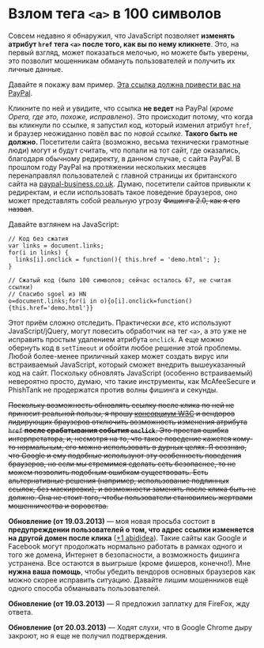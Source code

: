 # Взлом тега `<a>` в 100 символов

Совсем недавно я обнаружил, что JavaScript позволяет **изменять атрибут `href`
тега `<a>` после того, как вы по нему кликнете**. Это, на первый взгляд, может
показаться мелочью, но можете быть уверены, это позволит мошенникам обмануть
пользователей и получить их личные данные.

Давайте я покажу вам пример. <a href="http://www.paypal.co.uk/"
onclick="this.href='demo.html'">Эта ссылка должна привести вас на
PayPal</a>.

Кликните по ней и увидите, что ссылка **не ведет** на PayPal (*кроме Opera,
где это, похоже, исправлено*). Это происходит потому, что когда
вы кликнули по ссылке, я запустил код, который изменил атрибут `href`, и
браузер неожиданно повёл вас по *новой ссылке*. **Такого быть не должно.**
Посетители сайта (возможно, весьма технически грамотные люди) могут и будут
считать, что попали на тот сайт, где оказались, благодаря обычному редиректу,
в данном случае, с сайта PayPal. В прошлом году PayPal на протяжении
нескольких месяцев перенаправлял пользователей с главной страницы их
британского сайта на [paypal-business.co.uk][1]. Думаю, посетители сайтов
привыкли к редиректам, и если использовать такое поведение браузеров, оно
может представлять собой реальную угрозу <del>Фишинга 2.0, как я его назвал</del>.

Давайте взглянем на JavaScript:

    // Код без сжатия
    var links = document.links;
    for(i in links) {
      links[i].onclick = function(){ this.href = 'demo.html'; };
    }

    // Сжатый код (было 100 символов; сейчас осталось 67, не считая ссылки)
    // Спасибо sgoel из HN
    o=document.links;for(i in o){o[i].onclick=function(){this.href='demo.html'}}

Этот приём сложно отследить. Практически *все*, кто используют
JavaScript/jQuery, могут повесить обработчик на тег `<a>`, а это уже не
исправить простым удалением атрибута `onclick`. А еще можно обернуть код в
`setTimeout` и обойти любое решение этой проблемы. Любой более-менее
приличный хакер может создать вирус или встраиваемый JavaScript, который
сможет внедрить вышеуказанный код на сайт. Поскольку обновлять JavaScript
(особенно встраиваемый) невероятно просто, думаю, что такие инструменты, как
McAfeeSecure и PhishTank не продержатся против волны фишинга и секунды.

<del>Поскольку возможность обновлять ссылку после клика по ней не приносит
реальной пользы, я прошу [консорциум W3C][2] и вендоров
лидирующих браузеров отключить возможность изменения атрибута `href` **после
срабатывания события `onclick`**. Это простая ошибка интерпретатора, и, 
несмотря на то, что такое поведение кажется кому-то нормальным, его можно
использовать в дурных целях. Я осознаю, что Google и ему подобные используют
эту особенность поведения браузеров, но если мы стремимся сделать cеть безопаснее,
то не можем позволить подобным ошибкам существовать. Есть альтернативные решения
(например, использование подлинных ссылок, без маскировки), и возможности
заменять после клика быть не должно. Она не стоит того, чтобы пользователи
становились жертвами мошенничества и воровства.</del>

**Обновление (от 19.03.2013)** — моя новая просьба состоит в **предупреждении
пользователей о том, что адрес ссылки изменяется на другой домен после клика**
([+1 abididea][3]). Такие сайты как Google и Facebook могут продолжать нормально
работать в рамках одного и того же домена, Интернет в безопасности, а
возможность фишинга устранена. Все остаются в выигрыше (кроме фишеров,
конечно!). Мне **нужна ваша помощь**, чтобы убедить вендоров основных браузеров
как можно скорее исправить ситуацию. Давайте лишим мошенников ещё одного способа
обманывать пользователей.

**Обновление (от 19.03.2013)** — Я предложил заплатку для FireFox, жду ответа.

**Обновление (от 20.03.2013)** — Ходят слухи, что в Google Chrome дыру
закроют, но я еще не получил подтверждения.

[1]: http://paypal-business.co.uk/
[2]: http://w3c.org/
[3]: http://www.reddit.com/user/abadidea
